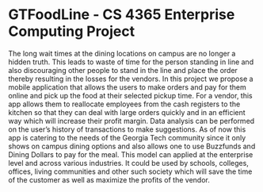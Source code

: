 GTFoodLine - CS 4365 Enterprise Computing Project
==================================================

The long wait times at the dining locations on campus are no longer a hidden truth. This leads to waste of time for the person standing in line and also discouraging other people to stand in the line and place the order thereby resulting in the losses for the vendors. In this project we propose a mobile application that allows the users to make orders and pay for them online and pick up the food at their selected pickup time. For a vendor, this app allows them to reallocate employees from the cash registers to the kitchen so that they can deal with large orders quickly and in an efficient way which will increase their profit margin. Data analysis can be performed on the user’s history of transactions to make suggestions. As of now this app is catering to the needs of the Georgia Tech community since it only shows on campus dining options and also allows one to use Buzzfunds and Dining Dollars to pay for the meal. This model can applied at the enterprise level and across various industries. It could be used by schools, colleges, offices, living communities and other such society which will save the time of the customer as well as maximize the profits of the vendor.
